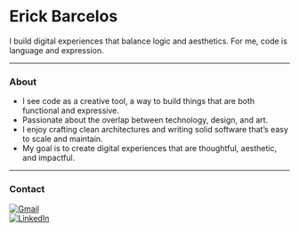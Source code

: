 <h1 align="left">Erick Barcelos</h1>

<p align="left">I build digital experiences that balance logic and aesthetics. For me, code is language and expression.</p>

---

### About

- I see code as a creative tool, a way to build things that are both functional and expressive.  
- Passionate about the overlap between technology, design, and art.  
- I enjoy crafting clean architectures and writing solid software that’s easy to scale and maintain.  
- My goal is to create digital experiences that are thoughtful, aesthetic, and impactful.

---

### Contact

[![Gmail](https://img.shields.io/badge/Gmail-D14836?style=for-the-badge&logo=gmail&logoColor=white)](mailto:erickbarcelosdev@gmail.com)  
[![LinkedIn](https://img.shields.io/badge/LinkedIn-0077B5?style=for-the-badge&logo=linkedin&logoColor=white)](https://linkedin.com/in/brcls)
